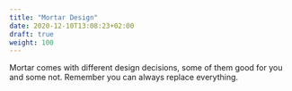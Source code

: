 ```yaml
---
title: "Mortar Design"
date: 2020-12-10T13:08:23+02:00
draft: true
weight: 100
---
```


Mortar comes with different design decisions, some of them good for you and some not. Remember you can always replace everything.
